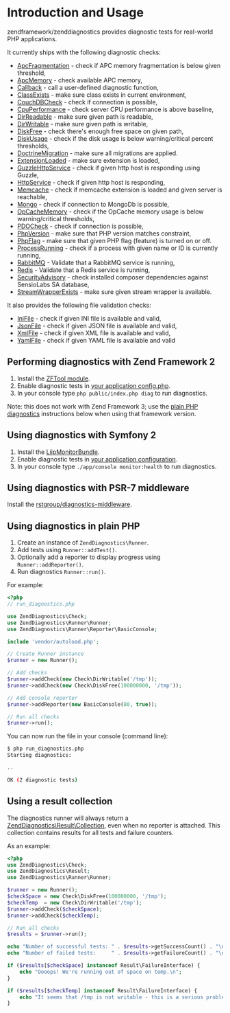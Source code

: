 # Introduction and Usage

zendframework/zenddiagnostics provides diagnostic tests for real-world PHP
applications.

It currently ships with the following diagnostic checks:

- [ApcFragmentation](diagnostics.md#apcfragmentation) - check if APC memory fragmentation is below given threshold,
- [ApcMemory](diagnostics.md#apcmemory) - check available APC memory,
- [Callback](diagnostics.md#callback) - call a user-defined diagnostic function,
- [ClassExists](diagnostics.md#classexists) - make sure class exists in current environment,
- [CouchDBCheck](diagnostics.md#couchdbcheck) - check if connection is possible,
- [CpuPerformance](diagnostics.md#cpuperformance) - check server CPU performance is above baseline,
- [DirReadable](diagnostics.md#dirreadable) - make sure given path is readable,
- [DirWritable](diagnostics.md#dirwritable) - make sure given path is writable,
- [DiskFree](diagnostics.md#diskfree) - check there's enough free space on given path,
- [DiskUsage](diagnostics.md#diskusage) - check if the disk usage is below warning/critical percent thresholds,
- [DoctrineMigration](diagnostics.md#doctrinemigration) - make sure all migrations are applied.
- [ExtensionLoaded](diagnostics.md#extensionloaded) - make sure extension is loaded,
- [GuzzleHttpService](diagnostics.md#guzzlehttpservice) - check if given http host is responding using Guzzle,
- [HttpService](diagnostics.md#httpservice) - check if given http host is responding,
- [Memcache](diagnostics.md#memcache) - check if memcache extension is loaded and given server is reachable,
- [Mongo](diagnostics.md#mongodb) - check if connection to MongoDb is possible,
- [OpCacheMemory](diagnostics.md#opcachememory) - check if the OpCache memory usage is below warning/critical thresholds,
- [PDOCheck](diagnostics.md#pdocheck) - check if connection is possible,
- [PhpVersion](diagnostics.md#phpversion) - make sure that PHP version matches constraint,
- [PhpFlag](diagnostics.md#phpflag) - make sure that given PHP flag (feature) is turned on or off.
- [ProcessRunning](diagnostics.md#processrunning) - check if a process with given name or ID is currently running,
- [RabbitMQ](diagnostics.md#rabbitmq) - Validate that a RabbitMQ service is running,
- [Redis](diagnostics.md#redis) - Validate that a Redis service is running,
- [SecurityAdvisory](diagnostics.md#securityadvisory) - check installed composer dependencies against SensioLabs SA database,
- [StreamWrapperExists](diagnostics.md#streamwrapperexists) - make sure given stream wrapper is available.

It also provides the following file validation checks:

- [IniFile](file-validation.md#inifile) - check if given INI file is available and valid,
- [JsonFile](file-validation.md#jsonfile) - check if given JSON file is available and valid,
- [XmlFile](file-validation.md#xmlfile) - check if given XML file is available and valid,
- [YamlFile](file-validation.md#yamlfile) - check if given YAML file is available and valid

## Performing diagnostics with Zend Framework 2

1. Install the [ZFTool module](https://github.com/zendframework/ZFTool).
2. Enable diagnostic tests in [your application config.php](https://github.com/zendframework/ZFTool/blob/master/docs/DIAGNOSTICS.md).
3. In your console type `php public/index.php diag` to run diagnostics.

Note: this does not work with Zend Framework 3; use the [plain PHP
diagnostics](#using-diagnostics-in-plain-php) instructions below when using that
framework version.

## Using diagnostics with Symfony 2

1. Install the [LiipMonitorBundle](https://github.com/liip/LiipMonitorBundle).
2. Enable diagnostic tests in [your application configuration](https://github.com/liip/LiipMonitorBundle/blob/master/README.md).
3. In your console type `./app/console monitor:health` to run diagnostics.

## Using diagnostics with PSR-7 middleware

Install the [rstgroup/diagnostics-middleware](https://github.com/rstgroup/diagnostics-middleware).

## Using diagnostics in plain PHP

1. Create an instance of `ZendDiagnostics\Runner`.
2. Add tests using `Runner::addTest()`.
3. Optionally add a reporter to display progress using `Runner::addReporter()`.
4. Run diagnostics `Runner::run()`.

For example:

```php
<?php
// run_diagnostics.php

use ZendDiagnostics\Check;
use ZendDiagnostics\Runner\Runner;
use ZendDiagnostics\Runner\Reporter\BasicConsole;

include 'vendor/autoload.php';

// Create Runner instance
$runner = new Runner();

// Add checks
$runner->addCheck(new Check\DirWritable('/tmp'));
$runner->addCheck(new Check\DiskFree(100000000, '/tmp'));

// Add console reporter
$runner->addReporter(new BasicConsole(80, true));

// Run all checks
$runner->run();
```

You can now run the file in your console (command line):

```bash
$ php run_diagnostics.php
Starting diagnostics:

..

OK (2 diagnostic tests)
```

## Using a result collection

The diagnostics runner will always return a
[ZendDiagnostics\Result\Collection](https://github.com/zendframework/zend-diagnostics/src/Result/Collection.php),
even when no reporter is attached. This collection contains results for all
tests and failure counters.

As an example:

```php
<?php
use ZendDiagnostics\Check;
use ZendDiagnostics\Result;
use ZendDiagnostics\Runner\Runner;

$runner = new Runner();
$checkSpace = new Check\DiskFree(100000000, '/tmp');
$checkTemp  = new Check\DirWritable('/tmp');
$runner->addCheck($checkSpace);
$runner->addCheck($checkTemp);

// Run all checks
$results = $runner->run();

echo "Number of successful tests: " . $results->getSuccessCount() . "\n";
echo "Number of failed tests:     " . $results->getFailureCount() . "\n";

if ($results[$checkSpace] instanceof Result\FailureInterface) {
    echo "Oooops! We're running out of space on temp.\n";
}

if ($results[$checkTemp] instanceof Result\FailureInterface) {
    echo "It seems that /tmp is not writable - this is a serious problem!\n";
}
```
